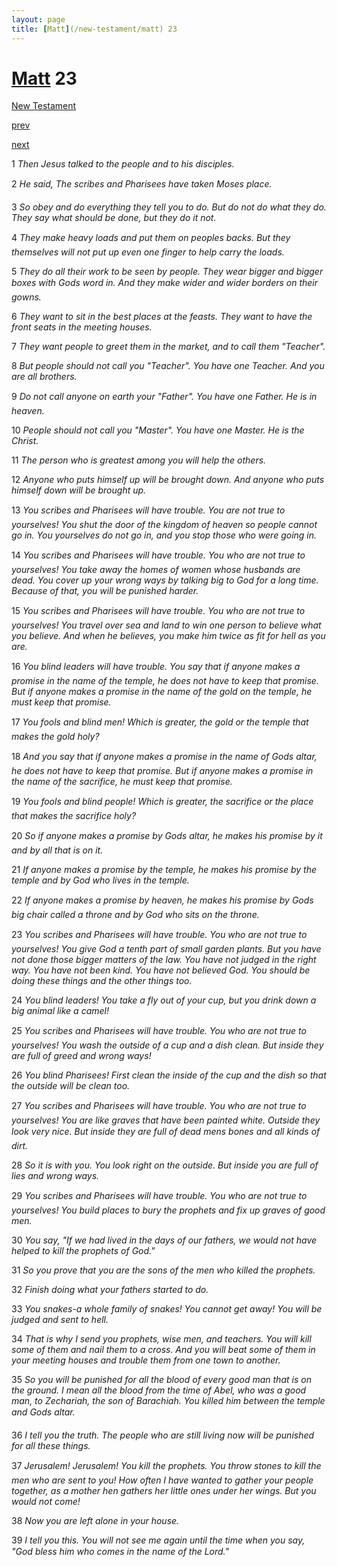 ```yaml
---
layout: page
title: [Matt](/new-testament/matt) 23
---
```


# [Matt](/new-testament/matt) 23

[New Testament](/new-testament)


[prev](/new-testament/matt/matt-22.html)


[next](/new-testament/matt/matt-24.html)

1 _Then Jesus talked to the people and to his disciples._

2 _He said, The scribes and Pharisees have taken Moses place._

3 _So obey and do everything they tell you to do. But do not do what they do. They say what should be done, but they do it not._

4 _They make heavy loads and put them on peoples backs. But they themselves will not put up even one finger to help carry the loads._

5 _They do all their work to be seen by people. They wear bigger and bigger boxes with Gods word in. And they make wider and wider borders on their gowns._

6 _They want to sit in the best places at the feasts. They want to have the front seats in the meeting houses._

7 _They want people to greet them in the market, and to call them "Teacher"._

8 _But people should not call you "Teacher". You have one Teacher. And you are all brothers._

9 _Do not call anyone on earth your "Father". You have one Father. He is in heaven._

10 _People should not call you "Master". You have one Master. He is the Christ._

11 _The person who is greatest among you will help the others._

12 _Anyone who puts himself up will be brought down. And anyone who puts himself down will be brought up._

13 _You scribes and Pharisees will have trouble. You are not true to yourselves! You shut the door of the kingdom of heaven so people cannot go in. You yourselves do not go in,  and you stop those who were going in._

14 _You scribes and Pharisees will have trouble. You who are not true to yourselves! You take away the homes of women whose husbands are dead. You cover up your wrong ways by talking big to God for a long time. Because of that, you will be punished harder._

15 _You scribes and Pharisees will have trouble. You who are not true to yourselves! You travel over sea and land to win one person to believe what you believe. And when he believes, you make him twice as fit for hell as you are._

16 _You blind leaders will have trouble. You say that if anyone makes a promise in the name of the temple, he does not have to keep that promise. But if anyone makes a promise in the name of the gold on the temple, he must keep that promise._

17 _You fools and blind men! Which is greater, the gold or the temple that makes the gold holy?_

18 _And you say that if anyone makes a promise in the name of Gods altar, he does not have to keep that promise. But if anyone makes a promise in the name of the sacrifice, he must keep that promise._

19 _You fools and blind people! Which is greater, the sacrifice or the place that makes the sacrifice holy?_

20 _So if anyone makes a promise by Gods altar, he makes his promise by it and by all that is on it._

21 _If anyone makes a promise by the temple, he makes his promise by the temple and by God who lives in the temple._

22 _If anyone makes a promise by heaven, he makes his promise by Gods big chair called a throne and by God who sits on the throne._

23 _You scribes and Pharisees will have trouble. You who are not true to yourselves! You give God a tenth part of small garden plants. But you have not done those bigger matters of the law. You have not judged in the right way. You have not been kind. You have not believed God. You should be doing these things and the other things too._

24 _You blind leaders! You take a fly out of your cup, but you drink down a big animal like a camel!_

25 _You scribes and Pharisees will have trouble. You who are not true to yourselves! You wash the outside of a cup and a dish clean. But inside they are full of greed and wrong ways!_

26 _You blind Pharisees! First clean the inside of the cup and the dish so that the outside will be clean too._

27 _You scribes and Pharisees will have trouble. You who are not true to yourselves! You are like graves that have been painted white. Outside they look very nice. But inside they are full of dead mens bones and all kinds of dirt._

28 _So it is with you. You look right on the outside. But inside you are full of lies and wrong ways._

29 _You scribes and Pharisees will have trouble. You who are not true to yourselves! You build places to bury the prophets and fix up graves of good men._

30 _You say, "If we had lived in the days of our fathers, we would not have helped to kill the prophets of God."_

31 _So you prove that you are the sons of the men who killed the prophets._

32 _Finish doing what your fathers started to do._

33 _You snakes-a whole family of snakes! You cannot get away! You will be judged and sent to hell._

34 _That is why I send you prophets, wise men, and teachers. You will kill some of them and nail them to a cross. And you will beat some of them in your meeting houses and trouble them from one town to another._

35 _So you will be punished for all the blood of every good man that is on the ground. I mean all the blood from the time of Abel, who was a good man, to Zechariah, the son of Barachiah. You killed him between the temple and Gods altar._

36 _I tell you the truth. The people who are still living now will be punished for all these things._

37 _Jerusalem! Jerusalem! You kill the prophets. You throw stones to kill the men who are sent to you! How often I have wanted to gather your people together, as a mother hen gathers her little ones under her wings. But you would not come!_

38 _Now you are left alone in your house._

39 _I tell you this. You will not see me again until the time when you say, "God bless him who comes in the name of the Lord." _

